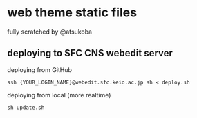 # web theme static files

fully scratched by @atsukoba

## deploying to SFC CNS webedit server

deploying from GitHub

```shell
ssh {YOUR_LOGIN_NAME}@webedit.sfc.keio.ac.jp sh < deploy.sh
```

deploying from local (more realtime)

```shell
sh update.sh
```

